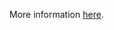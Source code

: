 More information [here](https://docs.prismacloud.io/en/enterprise-edition/policy-reference/azure-policies/azure-networking-policies/ensure-that-network-interfaces-disable-ip-forwarding).
